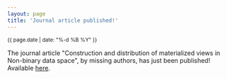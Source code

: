 ```yaml
---
layout: page
title: 'Journal article published!'
---
```


<small>{{ page.date | date: "%-d %B %Y" }}</small>

The journal article "Construction and distribution of materialized views in Non-binary data space", by missing authors, has just been published! Available [here](https://doi.org/10.1007/s11334-021-00404-8).
